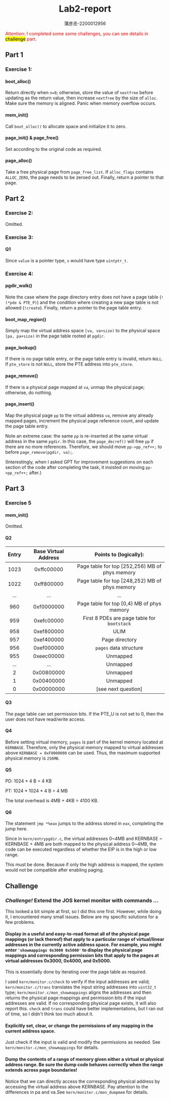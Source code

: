 <center>

# Lab2-report

蒲彦丞-2200012956

</center>

<font color=red> 
Attention: I completed some some challenges, you can see details in <mark>challenge</mark> part. 
</font>

## Part 1

### Exercise 1:

#### boot_alloc()
Return directly when `n=0`; otherwise, store the value of `nextfree` before updating as the return value, then increase `nextfree` by the size of `alloc`. Make sure the memory is aligned. Panic when memory overflow occurs.

#### mem_init()
Call `boot_alloc()` to allocate space and initialize it to zero.

#### page_init() & page_free()
Set according to the original code as required.

#### page_alloc()
Take a free physical page from `page_free_list`. If `alloc_flags` contains `ALLOC_ZERO`, the page needs to be zeroed out. Finally, return a pointer to that page.

## Part 2

### Exercise 2:
Omitted.

### Exercise 3:

#### Q1
Since `value` is a pointer type, `x` would have type `uintptr_t`.

### Exercise 4:

#### pgdir_walk()
Note the case where the page directory entry does not have a page table (`!(*pde & PTE_P)`) and the condition where creating a new page table is not allowed (`!create`). Finally, return a pointer to the page table entry.

#### boot_map_region()
Simply map the virtual address space `[va, va+size)` to the physical space `[pa, pa+size)` in the page table rooted at `pgdir`.

#### page_lookup()
If there is no page table entry, or the page table entry is invalid, return `NULL`. If `pte_store` is not `NULL`, store the PTE address into `pte_store`.

#### page_remove()
If there is a physical page mapped at `va`, unmap the physical page; otherwise, do nothing.

#### page_insert()
Map the physical page `pp` to the virtual address `va`, remove any already mapped pages, increment the physical page reference count, and update the page table entry.

Note an extreme case: the same `pp` is re-inserted at the same virtual address in the same `pgdir`. In this case, the `page_decref()` will free `pp` if there are no more references. Therefore, we should move `pp->pp_ref++;` to before `page_remove(pgdir, va);`.

 (Interestingly, when I asked GPT for improvement suggestions on each section of the code after completing the task, it insisted on moving `pp->pp_ref++;` after.)

## Part 3

### Exercise 5

#### mem_init()
Omitted.

#### Q2
| Entry | Base Virtual Address |             Points to (logically):             |
| :---: | :------------------: | :--------------------------------------------: |
| 1023  |      0xffc00000      | Page table for top [252,256) MB of phys memory |
| 1022  |      0xff800000      | Page table for top [248,252) MB of phys memory |
|  ...  |         ...          |                      ...                       |
|  960  |      0xf0000000      |   Page table for top [0,4) MB of phys memory   |
|  959  |      0xefc00000      |  First 8 PDEs are page table for `bootstack`   |
|  958  |      0xef800000      |                      ULIM                      |
|  957  |      0xef400000      |                 Page directory                 |
|  956  |      0xef000000      |             `pages` data structure             |
|  955  |      0xeec00000      |                    Unmapped                    |
|  ...  |         ...          |                    Unmapped                    |
|   2   |      0x00800000      |                    Unmapped                    |
|   1   |      0x00400000      |                    Unmapped                    |
|   0   |      0x00000000      |              [see next question]               |

#### Q3

The page table can set permission bits. If the PTE_U is not set to 0, then the user does not have read/write access.

#### Q4

Before setting virtual memory, `pages` is part of the kernel memory located at `KERNBASE`. Therefore, only the physical memory mapped to virtual addresses above `KERNBASE = 0xF0000000` can be used. Thus, the maximum supported physical memory is `256MB`.

#### Q5

PD: 1024 * 4 B = 4 KB

PT: 1024  * 1024  * 4 B = 4 MB

The total overhead is 4MB + 4KB = 4100 KB.

#### Q6

The statement `jmp *%eax` jumps to the address stored in `eax`, completing the jump here.

Since in `kern/entrypgdir.c`, the virtual addresses 0~4MB and KERNBASE ~ KERNBASE + 4MB are both mapped to the physical address 0~4MB, the code can be executed regardless of whether the EIP is in the high or low range.

This must be done. Because if only the high address is mapped, the system would not be compatible after enabling paging.

## Challenge

### *Challenge!* Extend the JOS kernel monitor with commands ...

This looked a bit simple at first, so I did this one first. However, while doing it, I encountered many small issues. Below are my specific solutions for a few problems.

#### Display in a useful and easy-to-read format all of the physical page mappings (or lack thereof) that apply to a particular range of virtual/linear addresses in the currently active address space. For example, you might enter `'showmappings 0x3000 0x5000'` to display the physical page mappings and corresponding permission bits that apply to the pages at virtual addresses 0x3000, 0x4000, and 0x5000.

This is essentially done by iterating over the page table as required.

I used `kern/monitor.c/check` to verify if the input addresses are valid; `kern/monitor.c/trans` translates the input string addresses into `uint32_t` type; `kern/monitor.c/mon_showmappings` aligns the addresses and then returns the physical page mappings and permission bits if the input addresses are valid. If no corresponding physical page exists, it will also report this. `check` and `trans` could have better implementations, but I ran out of time, so I didn't think too much about it.

#### Explicitly set, clear, or change the permissions of any mapping in the current address space.

Just check if the input is valid and modify the permissions as needed. See `kern/monitor.c/mon_showmappings` for details.

#### Dump the contents of a range of memory given either a virtual or physical address range. Be sure the dump code behaves correctly when the range extends across page boundaries!

Notice that we can directly access the corresponding physical address by accessing the virtual address above KERNBASE. Pay attention to the differences in pa and va.See `kern/monitor.c/mon_dumpmem` for details.
